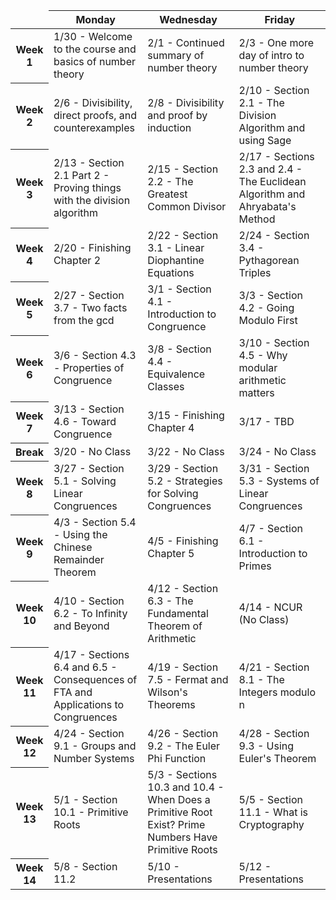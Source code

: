 <link href="https://media.uwex.edu/app/droplets_v3/css/droplets.css" rel="stylesheet"/>
<script href="https://media.uwex.edu/app/droplets_v3/script/droplets.js" type="test/javascript">
</script>
<div id="uws-droplets-page">
 <table class="hover">
  <thead>
   <tr>
    <td style="width:10%">
    </td>
    <th style="width:30%">
     Monday
    </th>
    <th style="width:30%">
     Wednesday
    </th>
    <th style="width:30%">
     Friday
    </th>
   </tr>
  </thead>
  <tbody>
   <tr>
    <th>
     Week 1
    </th>
    <td>
     1/30 - Welcome to the course and basics of number theory
    </td>
    <td>
     2/1 - Continued summary of number theory
    </td>
    <td>
     2/3 - One more day of intro to number theory
    </td>
   </tr>
   <tr>
    <th>
     Week 2
    </th>
    <td>
     2/6 - Divisibility, direct proofs, and counterexamples
    </td>
    <td>
     2/8 - Divisibility and proof by induction
    </td>
    <td>
     2/10 - Section 2.1 - The Division Algorithm and using Sage
    </td>
   </tr>
   <tr>
    <th>
     Week 3
    </th>
    <td>
     2/13 - Section 2.1 Part 2 - Proving things with the division algorithm
    </td>
    <td>
     2/15 - Section 2.2 - The Greatest Common Divisor
    </td>
    <td>
     2/17 - Sections 2.3 and 2.4 - The Euclidean Algorithm and Ahryabata's Method
    </td>
   </tr>
   <tr>
    <th>
     Week 4
    </th>
    <td>
     2/20 - Finishing Chapter 2
    </td>
    <td>
     2/22 - Section 3.1 - Linear Diophantine Equations
    </td>
    <td>
     2/24 - Section 3.4 - Pythagorean Triples
    </td>
   </tr>
   <tr>
    <th>
     Week 5
    </th>
    <td>
     2/27 - Section 3.7 - Two facts from the gcd
    </td>
    <td>
     3/1 - Section 4.1 - Introduction to Congruence
    </td>
    <td>
     3/3 - Section 4.2 - Going Modulo First
    </td>
   </tr>
   <tr>
    <th>
     Week 6
    </th>
    <td>
     3/6 - Section 4.3 - Properties of Congruence
    </td>
    <td>
     3/8 - Section 4.4 - Equivalence Classes
    </td>
    <td>
     3/10 - Section 4.5 - Why modular arithmetic matters
    </td>
   </tr>
   <tr>
    <th>
     Week 7
    </th>
    <td>
     3/13 - Section 4.6 - Toward Congruence
    </td>
    <td>
     3/15 - Finishing Chapter 4
    </td>
    <td>
     3/17 - TBD
    </td>
   </tr>
   <tr>
    <th>
     Break
    </th>
    <td>
     3/20 - No Class
    </td>
    <td>
     3/22 - No Class
    </td>
    <td>
     3/24 - No Class
    </td>
   </tr>
   <tr>
    <th>
     Week 8
    </th>
    <td>
     3/27 - Section 5.1 - Solving Linear Congruences
    </td>
    <td>
     3/29 - Section 5.2 - Strategies for Solving Congruences
    </td>
    <td>
     3/31 - Section 5.3 - Systems of Linear Congruences
    </td>
   </tr>
   <tr>
    <th>
     Week 9
    </th>
    <td>
     4/3 - Section 5.4 - Using the Chinese Remainder Theorem
    </td>
    <td>
     4/5 - Finishing Chapter 5
    </td>
    <td>
     4/7 - Section 6.1 - Introduction to Primes
    </td>
   </tr>
   <tr>
    <th>
     Week 10
    </th>
    <td>
     4/10 - Section 6.2 - To Infinity and Beyond
    </td>
    <td>
     4/12 - Section 6.3 - The Fundamental Theorem of Arithmetic
    </td>
    <td>
     4/14 - NCUR (No Class)
    </td>
   </tr>
   <tr>
    <th>
     Week 11
    </th>
    <td>
     4/17 - Sections 6.4 and 6.5 - Consequences of FTA and Applications to Congruences
    </td>
    <td>
     4/19 - Section 7.5 - Fermat and Wilson's Theorems
    </td>
    <td>
     4/21 - Section 8.1 - The Integers modulo n
    </td>
   </tr>
   <tr>
    <th>
     Week 12
    </th>
    <td>
     4/24 - Section 9.1 - Groups and Number Systems
    </td>
    <td>
     4/26 - Section 9.2 - The Euler Phi Function
    </td>
    <td>
     4/28 - Section 9.3 - Using Euler's Theorem
    </td>
   </tr>
   <tr>
    <th>
     Week 13
    </th>
    <td>
     5/1 - Section 10.1 - Primitive Roots
    </td>
    <td>
     5/3 - Sections 10.3 and 10.4 - When Does a Primitive Root Exist? Prime Numbers Have Primitive Roots
    </td>
    <td>
     5/5 - Section 11.1 - What is Cryptography
    </td>
   </tr>
   <tr>
    <th>
     Week 14
    </th>
    <td>
     5/8 - Section 11.2
    </td>
    <td>
     5/10 - Presentations
    </td>
    <td>
     5/12 - Presentations
    </td>
   </tr>
  </tbody>
 </table>
</div>
